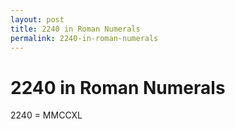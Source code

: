 ```yaml
---
layout: post
title: 2240 in Roman Numerals
permalink: 2240-in-roman-numerals
---
```


# 2240 in Roman Numerals

2240 = MMCCXL
